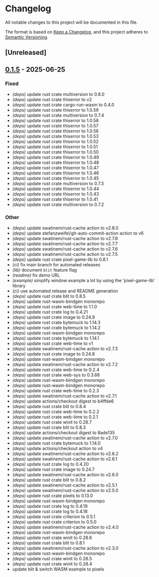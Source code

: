 # Changelog

All notable changes to this project will be documented in this file.

The format is based on [Keep a Changelog](https://keepachangelog.com/en/1.0.0/),
and this project adheres to [Semantic Versioning](https://semver.org/spec/v2.0.0.html).

## [Unreleased]

## [0.1.5](https://github.com/tversteeg/rotsprite/compare/rotsprite-v0.1.4...rotsprite-v0.1.5) - 2025-06-25

### Fixed

- *(deps)* update rust crate multiversion to 0.8.0
- *(deps)* update rust crate thiserror to v2
- *(deps)* update rust crate cargo-run-wasm to 0.4.0
- *(deps)* update rust crate thiserror to 1.0.59
- *(deps)* update rust crate multiversion to 0.7.4
- *(deps)* update rust crate thiserror to 1.0.58
- *(deps)* update rust crate thiserror to 1.0.57
- *(deps)* update rust crate thiserror to 1.0.56
- *(deps)* update rust crate thiserror to 1.0.53
- *(deps)* update rust crate thiserror to 1.0.52
- *(deps)* update rust crate thiserror to 1.0.51
- *(deps)* update rust crate thiserror to 1.0.50
- *(deps)* update rust crate thiserror to 1.0.49
- *(deps)* update rust crate thiserror to 1.0.48
- *(deps)* update rust crate thiserror to 1.0.47
- *(deps)* update rust crate thiserror to 1.0.46
- *(deps)* update rust crate thiserror to 1.0.45
- *(deps)* update rust crate multiversion to 0.7.3
- *(deps)* update rust crate thiserror to 1.0.44
- *(deps)* update rust crate thiserror to 1.0.43
- *(deps)* update rust crate thiserror to 1.0.41
- *(deps)* update rust crate multiversion to 0.7.2

### Other

- *(deps)* update swatinem/rust-cache action to v2.8.0
- *(deps)* update stefanzweifel/git-auto-commit-action action to v6
- *(deps)* update swatinem/rust-cache action to v2.7.8
- *(deps)* update swatinem/rust-cache action to v2.7.7
- *(deps)* update swatinem/rust-cache action to v2.7.6
- *(deps)* update swatinem/rust-cache action to v2.7.5
- *(deps)* update rust crate pixel-game-lib to 0.8.1
- *(ci)* fix main branch for automated releases
- *(lib)* document `blit` feature flag
- *(readme)* fix demo URL
- *(example)* simplify window example a lot by using the 'pixel-game-lib' library
- *(ci)* use automated release and README generation
- *(deps)* update rust crate blit to 0.8.5
- *(deps)* update rust-wasm-bindgen monorepo
- *(deps)* update rust crate web-time to 1.1.0
- *(deps)* update rust crate log to 0.4.21
- *(deps)* update rust crate image to 0.24.9
- *(deps)* update rust crate bytemuck to 1.14.3
- *(deps)* update rust crate bytemuck to 1.14.2
- *(deps)* update rust-wasm-bindgen monorepo
- *(deps)* update rust crate bytemuck to 1.14.1
- *(deps)* update rust crate web-time to v1
- *(deps)* update swatinem/rust-cache action to v2.7.3
- *(deps)* update rust crate image to 0.24.8
- *(deps)* update rust-wasm-bindgen monorepo
- *(deps)* update swatinem/rust-cache action to v2.7.2
- *(deps)* update rust crate web-time to 0.2.4
- *(deps)* update rust crate web-sys to 0.3.66
- *(deps)* update rust-wasm-bindgen monorepo
- *(deps)* update rust-wasm-bindgen monorepo
- *(deps)* update rust crate web-time to 0.2.3
- *(deps)* update swatinem/rust-cache action to v2.7.1
- *(deps)* update actions/checkout digest to b4ffde6
- *(deps)* update rust crate blit to 0.8.4
- *(deps)* update rust crate web-time to 0.2.2
- *(deps)* update rust crate web-time to 0.2.1
- *(deps)* update rust crate winit to 0.28.7
- *(deps)* update rust crate blit to 0.8.3
- *(deps)* update actions/checkout digest to 8ade135
- *(deps)* update swatinem/rust-cache action to v2.7.0
- *(deps)* update rust crate bytemuck to 1.14.0
- *(deps)* update actions/checkout action to v4
- *(deps)* update swatinem/rust-cache action to v2.6.2
- *(deps)* update swatinem/rust-cache action to v2.6.1
- *(deps)* update rust crate log to 0.4.20
- *(deps)* update rust crate image to 0.24.7
- *(deps)* update swatinem/rust-cache action to v2.6.0
- *(deps)* update rust crate blit to 0.8.2
- *(deps)* update swatinem/rust-cache action to v2.5.1
- *(deps)* update swatinem/rust-cache action to v2.5.0
- *(deps)* update rust crate pixels to 0.13.0
- *(deps)* update rust-wasm-bindgen monorepo
- *(deps)* update rust crate log to 0.4.19
- *(deps)* update rust crate log to 0.4.18
- *(deps)* update rust crate criterion to 0.5.1
- *(deps)* update rust crate criterion to 0.5.0
- *(deps)* update swatinem/rust-cache action to v2.4.0
- *(deps)* update rust-wasm-bindgen monorepo
- *(deps)* update rust crate winit to 0.28.6
- *(deps)* update rust crate blit to 0.8.1
- *(deps)* update swatinem/rust-cache action to v2.3.0
- *(deps)* update rust-wasm-bindgen monorepo
- *(deps)* update rust crate winit to 0.28.5
- *(deps)* update rust crate winit to 0.28.4
- update blit & switch WASM example to pixels
